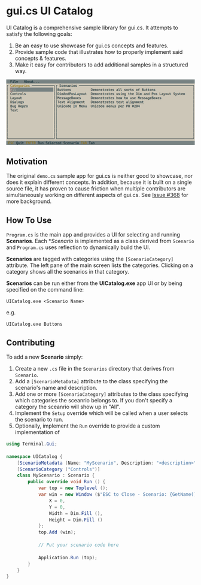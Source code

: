 # gui.cs UI Catalog

UI Catalog is a comprehensive sample library for gui.cs. It attempts to satisfy the following goals:

1. Be an easy to use showcase for gui.cs concepts and features.
2. Provide sample code that illustrates how to properly implement said concepts & features.
3. Make it easy for contributors to add additional samples in a structured way.

![screenshot](screenshot.png)

## Motivation

The original `demo.cs` sample app for gui.cs is neither good to showcase, nor does it explain different concepts. In addition, because it is built on a single source file, it has proven to cause friction when multiple contributors are simultaneously working on different aspects of gui.cs. See [Issue #368](https://github.com/migueldeicaza/gui.cs/issues/368) for more background.

## How To Use

`Program.cs` is the main app and provides a UI for selecting and running **Scenarios**. Each **Scenario* is implemented as a class derived from `Scenario` and `Program.cs` uses reflection to dynamically build the UI.

**Scenarios** are tagged with categories using the `[ScenarioCategory]` attribute. The left pane of the main screen lists the categories. Clicking on a category shows all the scenarios in that category.

**Scenarios** can be run either from the **UICatalog.exe** app UI or by being specified on the command line:

```
UICatalog.exe <Scenario Name>
```

e.g.

```
UICatalog.exe Buttons
```

## Contributing

To add a new **Scenario** simply:

1. Create a new `.cs` file in the `Scenarios` directory that derives from `Scenario`.
2. Add a `[ScenarioMetaData]` attribute to the class specifying the scenario's name and description.
3. Add one or more `[ScenarioCategory]` attributes to the class specifying which categories the sceanrio belongs to. If you don't specify a category the sceanrio will show up in "All".
4. Implement the `Setup` override which will be called when a user selects the scenario to run.
5. Optionally, implement the `Run` override to provide a custom implementation of 

```csharp
using Terminal.Gui;

namespace UICatalog {
	[ScenarioMetadata (Name: "MyScenario", Description: "<description>")]
	[ScenarioCategory ("Controls")]
	class MyScenario : Scenario {
		public override void Run () {
			var top = new Toplevel ();
			var win = new Window ($"ESC to Close - Scenario: {GetName()}") {
				X = 0,
				Y = 0,
				Width = Dim.Fill (),
				Height = Dim.Fill ()
			};
			top.Add (win);
			
			// Put your scenario code here

			Application.Run (top);
		}
	}
}

```
